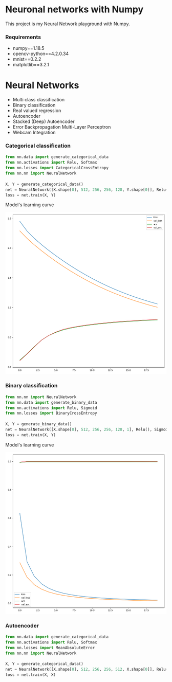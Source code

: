 # Neuronal networks with Numpy 

This project is my Neural Network playground with Numpy.

### Requirements
- numpy==1.18.5
- opencv-python==4.2.0.34
- mnist==0.2.2
- matplotlib==3.2.1

# Neural Networks
- Multi class classification
- Binary classification
- Real valued regression
- Autoencoder
- Stacked (Deep) Autoencoder
- Error Backpropagation Multi-Layer Perceptron
- Webcam Integration

### Categorical classification

```python
from nn.data import generate_categorical_data
from nn.activations import Relu, Softmax
from nn.losses import CategoricalCrossEntropy
from nn.nn import NeuralNetwork

X, Y = generate_categorical_data()
net = NeuralNetwork([X.shape[0], 512, 256, 256, 128, Y.shape[0]], Relu(), Softmax(), CategoricalCrossEntropy())
loss = net.train(X, Y)
```

Model's learning curve

![alt-text](images/categorical.png)
### Binary classification

```python
from nn.nn import NeuralNetwork
from nn.data import generate_binary_data
from nn.activations import Relu, Sigmoid
from nn.losses import BinaryCrossEntropy

X, Y = generate_binary_data()
net = NeuralNetwork([X.shape[0], 512, 256, 256, 128, 1], Relu(), Sigmoid(), BinaryCrossEntropy())
loss = net.train(X, Y)
```

Model's learning curve

![alt-text](images/binary.png)
### Autoencoder

```python
from nn.data import generate_categorical_data
from nn.activations import Relu, Softmax
from nn.losses import MeanAbsoluteError
from nn.nn import NeuralNetwork

X, Y = generate_categorical_data()
net = NeuralNetwork([X.shape[0], 512, 256, 256, 512, X.shape[0]], Relu(), Softmax(), MeanAbsoluteError())
loss = net.train(X, X)
```
